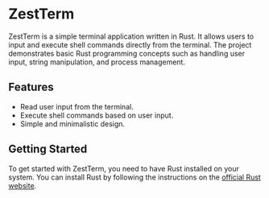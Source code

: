 # ZestTerm



ZestTerm is a simple terminal application written in Rust. It allows users to input and execute shell commands directly from the terminal. The project demonstrates basic Rust programming concepts such as handling user input, string manipulation, and process management.

## Features

- Read user input from the terminal.
- Execute shell commands based on user input.
- Simple and minimalistic design.

## Getting Started

To get started with ZestTerm, you need to have Rust installed on your system. You can install Rust by following the instructions on the [official Rust website](https://www.rust-lang.org/).

